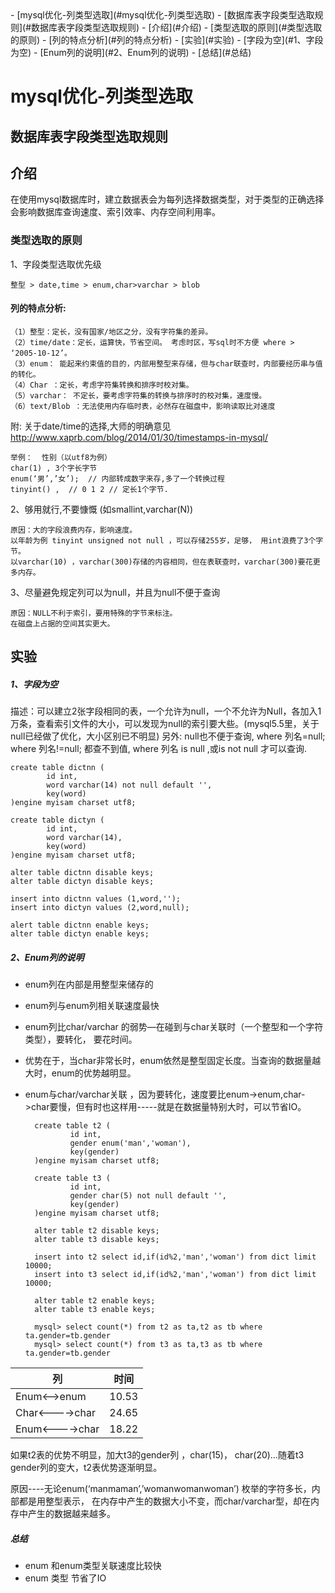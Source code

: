<TOC>
- [mysql优化-列类型选取](#mysql优化-列类型选取)
    - [数据库表字段类型选取规则](#数据库表字段类型选取规则)
    - [介绍](#介绍)
    - [类型选取的原则](#类型选取的原则)
        - [列的特点分析](#列的特点分析)
    - [实验](#实验)
        - [字段为空](#1、字段为空)
        - [Enum列的说明](#2、Enum列的说明)
        - [总结](#总结)

# mysql优化-列类型选取
## 数据库表字段类型选取规则
## 介绍
在使用mysql数据库时，建立数据表会为每列选择数据类型，对于类型的正确选择会影响数据库查询速度、索引效率、内存空间利用率。

### 类型选取的原则
1、字段类型选取优先级

	整型 > date,time > enum,char>varchar > blob
#### 列的特点分析:
    （1）整型：定长，没有国家/地区之分，没有字符集的差异。
    （2）time/date：定长，运算快，节省空间。 考虑时区，写sql时不方便 where > ‘2005-10-12’。
    （3）enum： 能起来约束值的目的，内部用整型来存储，但与char联查时，内部要经历串与值的转化。
    （4）Char ：定长，考虑字符集转换和排序时校对集。
    （5）varchar： 不定长，要考虑字符集的转换与排序时的校对集，速度慢。
    （6）text/Blob ：无法使用内存临时表，必然存在磁盘中，影响读取比对速度

附: 关于date/time的选择,大师的明确意见
http://www.xaprb.com/blog/2014/01/30/timestamps-in-mysql/

	举例：  性别（以utf8为例）
	char(1) , 3个字长字节
	enum(‘男’,’女’);  // 内部转成数字来存,多了一个转换过程
	tinyint() ,  // 0 1 2 // 定长1个字节.

2、够用就行,不要慷慨 (如smallint,varchar(N))

	原因：大的字段浪费内存，影响速度。
	以年龄为例 tinyint unsigned not null ，可以存储255岁，足够， 用int浪费了3个字节。
	以varchar(10) ，varchar(300)存储的内容相同，但在表联查时，varchar(300)要花更多内存。

3、尽量避免规定列可以为null，并且为null不便于查询

	原因：NULL不利于索引，要用特殊的字节来标注。
	在磁盘上占据的空间其实更大。
## 实验
##### 1、字段为空
描述：可以建立2张字段相同的表，一个允许为null，一个不允许为Null，各加入1万条，查看索引文件的大小，可以发现为null的索引要大些。(mysql5.5里，关于null已经做了优化，大小区别已不明显)
另外: null也不便于查询,
where 列名=null;
where 列名!=null; 都查不到值,
where 列名 is null ,或is not null 才可以查询.

    create table dictnn (
            id int,
            word varchar(14) not null default '',
            key(word)
    )engine myisam charset utf8;

    create table dictyn (
            id int,
            word varchar(14),
            key(word)
    )engine myisam charset utf8;

    alter table dictnn disable keys;
    alter table dictyn disable keys;

    insert into dictnn values (1,word,'');
    insert into dictyn values (2,word,null);
    
    alert table dictnn enable keys;
    alter table dictyn enable keys;

##### 2、Enum列的说明
- enum列在内部是用整型来储存的
- enum列与enum列相关联速度最快
- enum列比char/varchar 的弱势—在碰到与char关联时（一个整型和一个字符类型），要转化， 要花时间。
- 优势在于，当char非常长时，enum依然是整型固定长度。当查询的数据量越大时，enum的优势越明显。
- enum与char/varchar关联 ，因为要转化，速度要比enum->enum,char->char要慢，但有时也这样用-----就是在数据量特别大时，可以节省IO。

        create table t2 (
                id int,
                gender enum('man','woman'),
                key(gender)
        )engine myisam charset utf8;
        
        create table t3 (
                id int,
                gender char(5) not null default '',
                key(gender)
        )engine myisam charset utf8;
        
        alter table t2 disable keys;
        alter table t3 disable keys;
        
        insert into t2 select id,if(id%2,'man','woman') from dict limit 10000;
        insert into t3 select id,if(id%2,'man','woman') from dict limit 10000;
        
        alter table t2 enable keys;
        alter table t3 enable keys;
        
        mysql> select count(*) from t2 as ta,t2 as tb where ta.gender=tb.gender
        mysql> select count(*) from t3 as ta,t3 as tb where ta.gender=tb.gender
| 列 | 时间 |
| ----- | -----|
| Enum<—>enum	 | 10.53 |
| Char<---->char | 24.65 |
| Enum<---->char | 18.22 |

如果t2表的优势不明显，加大t3的gender列 ，char(15)， char(20)…随着t3 gender列的变大，t2表优势逐渐明显。

原因----无论enum(‘manmaman’,’womanwomanwoman’) 枚举的字符多长，内部都是用整型表示， 在内存中产生的数据大小不变，而char/varchar型，却在内存中产生的数据越来越多。

##### 总结 
  - enum 和enum类型关联速度比较快
  - enum 类型 节省了IO
